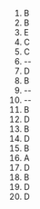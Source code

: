 1. B
2. B
3. E
4. C
5. C
6. --
7. D
8. B
9. --
10. --
11. B
12. D
13. B
14. D
15. B
16. A
17. D
18. B
19. D
20. D